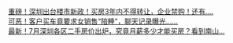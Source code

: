   
[重磅！深圳出台楼市新政！买房3年内不得转让，企业禁购！还有....](http://www.dianyue.me/archives/792/cfyls5rxlvhr5gk7/)  
[可恶！客户买车竟要求女销售“陪睡”，聊天记录曝光......](http://www.dianyue.me/archives/934/5ou7ans1oxhlw268/)  
[最新！7月深圳各区二手房价出炉，究竟月薪多少才能买房？看到南山...](http://www.dianyue.me/archives/917/lsezaqzh9wl0ki08/)